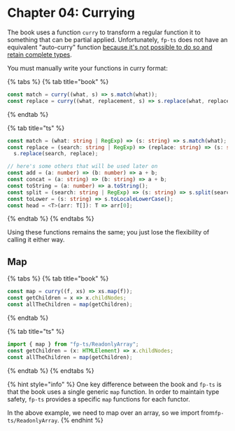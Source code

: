 # Chapter 04: Currying

The book uses a function `curry` to transform a regular function it to something that can be partial applied. Unfortunately, `fp-ts` does not have an equivalent "auto-curry" function [because it's not possible to do so and retain complete types](https://github.com/gcanti/fp-ts/issues/640).

You must manually write your functions in curry format:

{% tabs %}
{% tab title="book" %}
```javascript
const match = curry((what, s) => s.match(what));
const replace = curry((what, replacement, s) => s.replace(what, replacement));
```
{% endtab %}

{% tab title="ts" %}
```typescript
const match = (what: string | RegExp) => (s: string) => s.match(what);
const replace = (search: string | RegExp) => (replace: string) => (s: string) =>
  s.replace(search, replace);

// here's some others that will be used later on
const add = (a: number) => (b: number) => a + b;
const concat = (a: string) => (b: string) => a + b;
const toString = (a: number) => a.toString();
const split = (search: string | RegExp) => (s: string) => s.split(search);
const toLower = (s: string) => s.toLocaleLowerCase();
const head = <T>(arr: T[]): T => arr[0];
```
{% endtab %}
{% endtabs %}

Using these functions remains the same; you just lose the flexibility of calling it either way.

## Map

{% tabs %}
{% tab title="book" %}
```javascript
const map = curry((f, xs) => xs.map(f));
const getChildren = x => x.childNodes;
const allTheChildren = map(getChildren);
```
{% endtab %}

{% tab title="ts" %}
```typescript
import { map } from "fp-ts/ReadonlyArray";
const getChildren = (x: HTMLElement) => x.childNodes;
const allTheChildren = map(getChildren);
```
{% endtab %}
{% endtabs %}

{% hint style="info" %}
One key difference between the book and `fp-ts` is that the book uses a single generic `map` function. In order to maintain type safety, `fp-ts` provides a specific `map` functions for each functor.

In the above example, we need to map over an array, so we import from`fp-ts/ReadonlyArray`.
{% endhint %}

